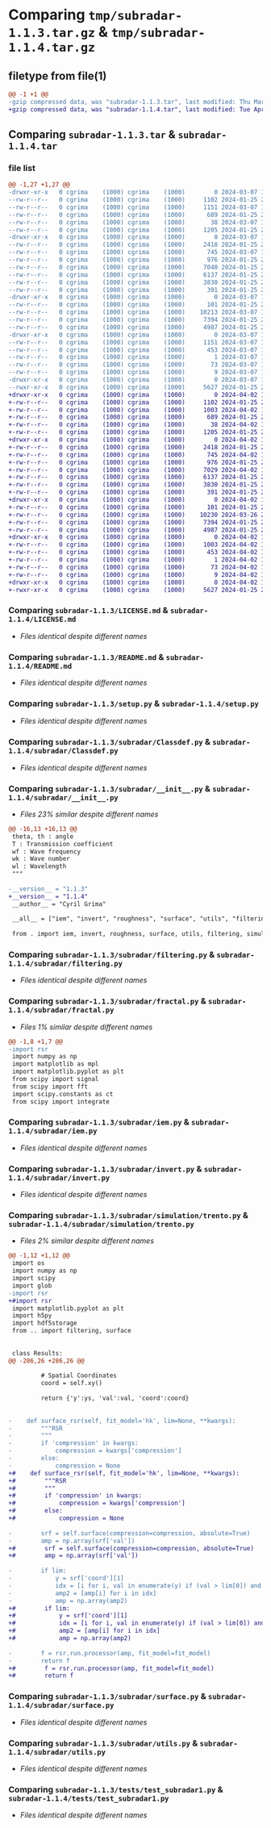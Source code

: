 # Comparing `tmp/subradar-1.1.3.tar.gz` & `tmp/subradar-1.1.4.tar.gz`

## filetype from file(1)

```diff
@@ -1 +1 @@
-gzip compressed data, was "subradar-1.1.3.tar", last modified: Thu Mar  7 15:02:24 2024, max compression
+gzip compressed data, was "subradar-1.1.4.tar", last modified: Tue Apr  2 16:30:38 2024, max compression
```

## Comparing `subradar-1.1.3.tar` & `subradar-1.1.4.tar`

### file list

```diff
@@ -1,27 +1,27 @@
-drwxr-xr-x   0 cgrima    (1000) cgrima    (1000)        0 2024-03-07 15:02:24.733894 subradar-1.1.3/
--rw-r--r--   0 cgrima    (1000) cgrima    (1000)     1102 2024-01-25 21:22:47.000000 subradar-1.1.3/LICENSE.md
--rw-r--r--   0 cgrima    (1000) cgrima    (1000)     1151 2024-03-07 15:02:24.732895 subradar-1.1.3/PKG-INFO
--rw-r--r--   0 cgrima    (1000) cgrima    (1000)      689 2024-01-25 21:22:47.000000 subradar-1.1.3/README.md
--rw-r--r--   0 cgrima    (1000) cgrima    (1000)       38 2024-03-07 15:02:24.733894 subradar-1.1.3/setup.cfg
--rw-r--r--   0 cgrima    (1000) cgrima    (1000)     1205 2024-01-25 21:22:47.000000 subradar-1.1.3/setup.py
-drwxr-xr-x   0 cgrima    (1000) cgrima    (1000)        0 2024-03-07 15:02:24.732895 subradar-1.1.3/subradar/
--rw-r--r--   0 cgrima    (1000) cgrima    (1000)     2418 2024-01-25 21:22:47.000000 subradar-1.1.3/subradar/Classdef.py
--rw-r--r--   0 cgrima    (1000) cgrima    (1000)      745 2024-03-07 14:59:36.000000 subradar-1.1.3/subradar/__init__.py
--rw-r--r--   0 cgrima    (1000) cgrima    (1000)      976 2024-01-25 21:22:47.000000 subradar-1.1.3/subradar/filtering.py
--rw-r--r--   0 cgrima    (1000) cgrima    (1000)     7040 2024-01-25 21:22:47.000000 subradar-1.1.3/subradar/fractal.py
--rw-r--r--   0 cgrima    (1000) cgrima    (1000)     6137 2024-01-25 21:22:47.000000 subradar-1.1.3/subradar/iem.py
--rw-r--r--   0 cgrima    (1000) cgrima    (1000)     3830 2024-01-25 21:22:47.000000 subradar-1.1.3/subradar/invert.py
--rw-r--r--   0 cgrima    (1000) cgrima    (1000)      391 2024-01-25 21:22:47.000000 subradar-1.1.3/subradar/roughness.py
-drwxr-xr-x   0 cgrima    (1000) cgrima    (1000)        0 2024-03-07 15:02:24.732895 subradar-1.1.3/subradar/simulation/
--rw-r--r--   0 cgrima    (1000) cgrima    (1000)      101 2024-01-25 21:22:47.000000 subradar-1.1.3/subradar/simulation/__init__.py
--rw-r--r--   0 cgrima    (1000) cgrima    (1000)    10213 2024-03-07 14:52:09.000000 subradar-1.1.3/subradar/simulation/trento.py
--rw-r--r--   0 cgrima    (1000) cgrima    (1000)     7394 2024-01-25 21:22:47.000000 subradar-1.1.3/subradar/surface.py
--rw-r--r--   0 cgrima    (1000) cgrima    (1000)     4987 2024-01-25 21:22:47.000000 subradar-1.1.3/subradar/utils.py
-drwxr-xr-x   0 cgrima    (1000) cgrima    (1000)        0 2024-03-07 15:02:24.732895 subradar-1.1.3/subradar.egg-info/
--rw-r--r--   0 cgrima    (1000) cgrima    (1000)     1151 2024-03-07 15:02:24.000000 subradar-1.1.3/subradar.egg-info/PKG-INFO
--rw-r--r--   0 cgrima    (1000) cgrima    (1000)      453 2024-03-07 15:02:24.000000 subradar-1.1.3/subradar.egg-info/SOURCES.txt
--rw-r--r--   0 cgrima    (1000) cgrima    (1000)        1 2024-03-07 15:02:24.000000 subradar-1.1.3/subradar.egg-info/dependency_links.txt
--rw-r--r--   0 cgrima    (1000) cgrima    (1000)       73 2024-03-07 15:02:24.000000 subradar-1.1.3/subradar.egg-info/requires.txt
--rw-r--r--   0 cgrima    (1000) cgrima    (1000)        9 2024-03-07 15:02:24.000000 subradar-1.1.3/subradar.egg-info/top_level.txt
-drwxr-xr-x   0 cgrima    (1000) cgrima    (1000)        0 2024-03-07 15:02:24.732895 subradar-1.1.3/tests/
--rwxr-xr-x   0 cgrima    (1000) cgrima    (1000)     5627 2024-01-25 21:22:47.000000 subradar-1.1.3/tests/test_subradar1.py
+drwxr-xr-x   0 cgrima    (1000) cgrima    (1000)        0 2024-04-02 16:30:38.781779 subradar-1.1.4/
+-rw-r--r--   0 cgrima    (1000) cgrima    (1000)     1102 2024-01-25 21:22:47.000000 subradar-1.1.4/LICENSE.md
+-rw-r--r--   0 cgrima    (1000) cgrima    (1000)     1003 2024-04-02 16:30:38.781779 subradar-1.1.4/PKG-INFO
+-rw-r--r--   0 cgrima    (1000) cgrima    (1000)      689 2024-01-25 21:22:47.000000 subradar-1.1.4/README.md
+-rw-r--r--   0 cgrima    (1000) cgrima    (1000)       38 2024-04-02 16:30:38.781779 subradar-1.1.4/setup.cfg
+-rw-r--r--   0 cgrima    (1000) cgrima    (1000)     1205 2024-01-25 21:22:47.000000 subradar-1.1.4/setup.py
+drwxr-xr-x   0 cgrima    (1000) cgrima    (1000)        0 2024-04-02 16:30:38.781779 subradar-1.1.4/subradar/
+-rw-r--r--   0 cgrima    (1000) cgrima    (1000)     2418 2024-01-25 21:22:47.000000 subradar-1.1.4/subradar/Classdef.py
+-rw-r--r--   0 cgrima    (1000) cgrima    (1000)      745 2024-04-02 15:52:24.000000 subradar-1.1.4/subradar/__init__.py
+-rw-r--r--   0 cgrima    (1000) cgrima    (1000)      976 2024-01-25 21:22:47.000000 subradar-1.1.4/subradar/filtering.py
+-rw-r--r--   0 cgrima    (1000) cgrima    (1000)     7029 2024-04-02 16:03:50.000000 subradar-1.1.4/subradar/fractal.py
+-rw-r--r--   0 cgrima    (1000) cgrima    (1000)     6137 2024-01-25 21:22:47.000000 subradar-1.1.4/subradar/iem.py
+-rw-r--r--   0 cgrima    (1000) cgrima    (1000)     3830 2024-01-25 21:22:47.000000 subradar-1.1.4/subradar/invert.py
+-rw-r--r--   0 cgrima    (1000) cgrima    (1000)      391 2024-01-25 21:22:47.000000 subradar-1.1.4/subradar/roughness.py
+drwxr-xr-x   0 cgrima    (1000) cgrima    (1000)        0 2024-04-02 16:30:38.781779 subradar-1.1.4/subradar/simulation/
+-rw-r--r--   0 cgrima    (1000) cgrima    (1000)      101 2024-01-25 21:22:47.000000 subradar-1.1.4/subradar/simulation/__init__.py
+-rw-r--r--   0 cgrima    (1000) cgrima    (1000)    10230 2024-03-26 21:34:20.000000 subradar-1.1.4/subradar/simulation/trento.py
+-rw-r--r--   0 cgrima    (1000) cgrima    (1000)     7394 2024-01-25 21:22:47.000000 subradar-1.1.4/subradar/surface.py
+-rw-r--r--   0 cgrima    (1000) cgrima    (1000)     4987 2024-01-25 21:22:47.000000 subradar-1.1.4/subradar/utils.py
+drwxr-xr-x   0 cgrima    (1000) cgrima    (1000)        0 2024-04-02 16:30:38.781779 subradar-1.1.4/subradar.egg-info/
+-rw-r--r--   0 cgrima    (1000) cgrima    (1000)     1003 2024-04-02 16:30:38.000000 subradar-1.1.4/subradar.egg-info/PKG-INFO
+-rw-r--r--   0 cgrima    (1000) cgrima    (1000)      453 2024-04-02 16:30:38.000000 subradar-1.1.4/subradar.egg-info/SOURCES.txt
+-rw-r--r--   0 cgrima    (1000) cgrima    (1000)        1 2024-04-02 16:30:38.000000 subradar-1.1.4/subradar.egg-info/dependency_links.txt
+-rw-r--r--   0 cgrima    (1000) cgrima    (1000)       73 2024-04-02 16:30:38.000000 subradar-1.1.4/subradar.egg-info/requires.txt
+-rw-r--r--   0 cgrima    (1000) cgrima    (1000)        9 2024-04-02 16:30:38.000000 subradar-1.1.4/subradar.egg-info/top_level.txt
+drwxr-xr-x   0 cgrima    (1000) cgrima    (1000)        0 2024-04-02 16:30:38.781779 subradar-1.1.4/tests/
+-rwxr-xr-x   0 cgrima    (1000) cgrima    (1000)     5627 2024-01-25 21:22:47.000000 subradar-1.1.4/tests/test_subradar1.py
```

### Comparing `subradar-1.1.3/LICENSE.md` & `subradar-1.1.4/LICENSE.md`

 * *Files identical despite different names*

### Comparing `subradar-1.1.3/README.md` & `subradar-1.1.4/README.md`

 * *Files identical despite different names*

### Comparing `subradar-1.1.3/setup.py` & `subradar-1.1.4/setup.py`

 * *Files identical despite different names*

### Comparing `subradar-1.1.3/subradar/Classdef.py` & `subradar-1.1.4/subradar/Classdef.py`

 * *Files identical despite different names*

### Comparing `subradar-1.1.3/subradar/__init__.py` & `subradar-1.1.4/subradar/__init__.py`

 * *Files 23% similar despite different names*

```diff
@@ -16,13 +16,13 @@
 theta, th : angle
 T : Transmission coefficient
 wf : Wave frequency
 wk : Wave number
 wl : Wavelength
 """
 
-__version__ = "1.1.3"
+__version__ = "1.1.4"
 __author__ = "Cyril Grima"
 
 __all__ = ["iem", "invert", "roughness", "surface", "utils", "filtering", "simulation", "fractal"]
 
 from . import iem, invert, roughness, surface, utils, filtering, simulation, fractal
```

### Comparing `subradar-1.1.3/subradar/filtering.py` & `subradar-1.1.4/subradar/filtering.py`

 * *Files identical despite different names*

### Comparing `subradar-1.1.3/subradar/fractal.py` & `subradar-1.1.4/subradar/fractal.py`

 * *Files 1% similar despite different names*

```diff
@@ -1,8 +1,7 @@
-import rsr
 import numpy as np
 import matplotlib as mpl
 import matplotlib.pyplot as plt
 from scipy import signal 
 from scipy import fft
 import scipy.constants as ct
 from scipy import integrate
```

### Comparing `subradar-1.1.3/subradar/iem.py` & `subradar-1.1.4/subradar/iem.py`

 * *Files identical despite different names*

### Comparing `subradar-1.1.3/subradar/invert.py` & `subradar-1.1.4/subradar/invert.py`

 * *Files identical despite different names*

### Comparing `subradar-1.1.3/subradar/simulation/trento.py` & `subradar-1.1.4/subradar/simulation/trento.py`

 * *Files 2% similar despite different names*

```diff
@@ -1,12 +1,12 @@
 import os
 import numpy as np
 import scipy
 import glob
-import rsr
+#import rsr
 import matplotlib.pyplot as plt
 import h5py
 import hdf5storage
 from .. import filtering, surface
 
 
 class Results:
@@ -286,26 +286,26 @@
         
         # Spatial Coordinates
         coord = self.xy()
         
         return {'y':ys, 'val':val, 'coord':coord}
         
         
-    def surface_rsr(self, fit_model='hk', lim=None, **kwargs):
-        """RSR
-        """
-        if 'compression' in kwargs:
-            compression = kwargs['compression']
-        else:
-            compression = None
+#    def surface_rsr(self, fit_model='hk', lim=None, **kwargs):
+#        """RSR
+#        """
+#        if 'compression' in kwargs:
+#            compression = kwargs['compression']
+#        else:
+#            compression = None
             
-        srf = self.surface(compression=compression, absolute=True)
-        amp = np.array(srf['val'])
+#        srf = self.surface(compression=compression, absolute=True)
+#        amp = np.array(srf['val'])
         
-        if lim:
-            y = srf['coord'][1]
-            idx = [i for i, val in enumerate(y) if (val > lim[0]) and (val < lim[1])]
-            amp2 = [amp[i] for i in idx]
-            amp = np.array(amp2)
+#        if lim:
+#            y = srf['coord'][1]
+#            idx = [i for i, val in enumerate(y) if (val > lim[0]) and (val < lim[1])]
+#            amp2 = [amp[i] for i in idx]
+#            amp = np.array(amp2)
             
-        f = rsr.run.processor(amp, fit_model=fit_model)
-        return f
+#        f = rsr.run.processor(amp, fit_model=fit_model)
+#        return f
```

### Comparing `subradar-1.1.3/subradar/surface.py` & `subradar-1.1.4/subradar/surface.py`

 * *Files identical despite different names*

### Comparing `subradar-1.1.3/subradar/utils.py` & `subradar-1.1.4/subradar/utils.py`

 * *Files identical despite different names*

### Comparing `subradar-1.1.3/tests/test_subradar1.py` & `subradar-1.1.4/tests/test_subradar1.py`

 * *Files identical despite different names*

